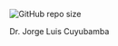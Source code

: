 ![GitHub repo size](https://img.shields.io/github/repo-size/jorge-cuyubamba/jorge-cuyubamba-3m?logo=z&style=for-the-badge)

Dr. Jorge Luis Cuyubamba